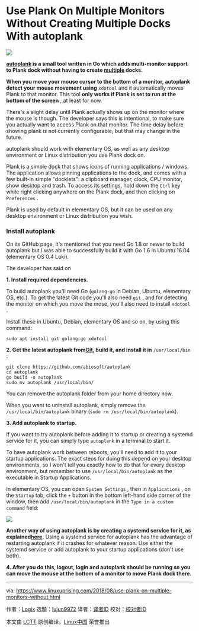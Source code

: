 Use Plank On Multiple Monitors Without Creating Multiple Docks With autoplank
======

![](https://3.bp.blogspot.com/-BNHa6rP_kGk/W22cJrT3ghI/AAAAAAAABWA/TAKZgxJfYuwz-Me-M135-LWYl5qvs6cIwCLcBGAs/s640/plank-dock.png)

**[autoplank][1] is a small tool written in Go which adds multi-monitor support to Plank dock without having to create [multiple][2] docks.**

**When you move your mouse cursor to the bottom of a monitor, autoplank detect your mouse movement using** `xdotool` and it automatically moves Plank to that monitor. This tool **only works if Plank is set to run at the bottom of the screen** , at least for now.

There's a slight delay until Plank actually shows up on the monitor where the mouse is though. The developer says this is intentional, to make sure you actually want to access Plank on that monitor. The time delay before showing plank is not currently configurable, but that may change in the future.

autoplank should work with elementary OS, as well as any desktop environment or Linux distribution you use Plank dock on.

Plank is a simple dock that shows icons of running applications / windows. The application allows pinning applications to the dock, and comes with a few built-in simple "docklets": a clipboard manager, clock, CPU monitor, show desktop and trash. To access its settings, hold down the `Ctrl` key while right clicking anywhere on the Plank dock, and then clicking on `Preferences` .

Plank is used by default in elementary OS, but it can be used on any desktop environment or Linux distribution you wish.

### Install autoplank

On its GitHub page, it's mentioned that you need Go 1.8 or newer to build autoplank but I was able to successfully build it with Go 1.6 in Ubuntu 16.04 (elementary OS 0.4 Loki).

The developer has said on

**1\. Install required dependencies.**

To build autoplank you'll need Go (`golang-go` in Debian, Ubuntu, elementary OS, etc.). To get the latest Git code you'll also need `git` , and for detecting the monitor on which you move the mose, you'll also need to install `xdotool` .

Install these in Ubuntu, Debian, elementary OS and so on, by using this command:
```
sudo apt install git golang-go xdotool

```

**2\. Get the latest autoplank from[Git][1], build it, and install it in** `/usr/local/bin` :
```
git clone https://github.com/abiosoft/autoplank
cd autoplank
go build -o autoplank
sudo mv autoplank /usr/local/bin/

```

You can remove the autoplank folder from your home directory now.

When you want to uninstall autoplank, simply remove the `/usr/local/bin/autoplank` binary (`sudo rm /usr/local/bin/autoplank`).

**3\. Add autoplank to startup.**

If you want to try autoplank before adding it to startup or creating a systemd service for it, you can simply type `autoplank` in a terminal to start it.

To have autoplank work between reboots, you'll need to add it to your startup applications. The exact steps for doing this depend on your desktop environments, so I won't tell you exactly how to do that for every desktop environment, but remember to use `/usr/local/bin/autoplank` as the executable in Startup Applications.

In elementary OS, you can open `System Settings` , then in `Applications` , on the `Startup` tab, click the `+` button in the bottom left-hand side corner of the window, then add `/usr/local/bin/autoplank` in the `Type in a custom command` field:

![](https://4.bp.blogspot.com/-hbh1PLDX-0A/W22eIhEQ1iI/AAAAAAAABWM/GkgrzaPPjA8CHnxF5L4UPPUG_vPa9VT-gCLcBGAs/s640/autoplank-startup-elementaryos.png)

**Another way of using autoplank is by creating a systemd service for it, as explained[here][3].** Using a systemd service for autoplank has the advantage of restarting autoplank if it crashes for whatever reason. Use either the systemd service or add autoplank to your startup applications (don't use both).

**4\. After you do this, logout, login and autoplank should be running so you can move the mouse at the bottom of a monitor to move Plank dock there.**


--------------------------------------------------------------------------------

via: https://www.linuxuprising.com/2018/08/use-plank-on-multiple-monitors-without.html

作者：[Logix][a]
选题：[lujun9972](https://github.com/lujun9972)
译者：[译者ID](https://github.com/译者ID)
校对：[校对者ID](https://github.com/校对者ID)

本文由 [LCTT](https://github.com/LCTT/TranslateProject) 原创编译，[Linux中国](https://linux.cn/) 荣誉推出

[a]:https://plus.google.com/118280394805678839070
[1]:https://github.com/abiosoft/autoplank
[2]:https://answers.launchpad.net/plank/+question/204593
[3]:https://github.com/abiosoft/autoplank#optional-create-a-service
[4]:https://www.reddit.com/r/elementaryos/comments/95a879/autoplank_use_plank_on_multimonitor_setup/e3r9saq/
